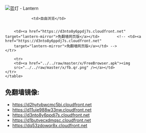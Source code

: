 

<img src="../../raw/master/x/8e0a2b81.c82003be.LanternYellow2.png" alt="蓝灯 - Lantern"/>
<table>
    <tr>
                
                <td>自由浏览</td>
        
        
        <td><a href="https://d3nto8y6ppdj7s.cloudfront.net" target="lantern-mirror">免翻墙网页版</a></td>        <!-- <td><a href="https://d3nto8y6ppdj7s.cloudfront.net"
        target="lantern-mirror">免翻墙网页版</a></td> -->
    </tr>
    
        <tr>
        <td><a href="../../raw/master/x/FreeBrowser.apk"><img
        src="../../raw/master/x/fb.qr.png" /></a></td>
    </tr>
    </table>

## 免翻墙镜像:

<ul>
<li><a href="https://d2hytvbwcmc5bi.cloudfront.net">https://d2hytvbwcmc5bi.cloudfront.net</a></li>
    <li><a href="https://d11uje988w33nw.cloudfront.net">https://d11uje988w33nw.cloudfront.net</a></li>
    <li><a href="https://d3nto8y6ppdj7s.cloudfront.net">https://d3nto8y6ppdj7s.cloudfront.net</a></li>
    <li><a href="https://d1butvecxdmqsc.cloudfront.net">https://d1butvecxdmqsc.cloudfront.net</a></li>
    <li><a href="https://dq53zdowqr8x.cloudfront.net">https://dq53zdowqr8x.cloudfront.net</a></li>
    </ul>
